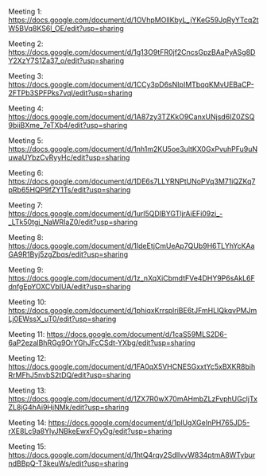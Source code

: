 Meeting 1: https://docs.google.com/document/d/1OVhpMOllKbyL_jYKeG59JqRyYTcq2tW5BVq8KS6l_OE/edit?usp=sharing

Meeting 2: https://docs.google.com/document/d/1g13O9tFR0jf2CncsGpzBAaPyASg8DY2XzY7S1Za37_o/edit?usp=sharing

Meeting 3: https://docs.google.com/document/d/1CCy3pD6sNIpIMTbqqKMvUEBaCP-2FTPb3SPFPks7vqI/edit?usp=sharing

Meeting 4: https://docs.google.com/document/d/1A87zy3TZKkO9CanxUNjsd6IZ0ZSQ9biiBXme_7eTXb4/edit?usp=sharing

Meeting 5: https://docs.google.com/document/d/1nh1m2KU5oe3ultKX0GxPvuhPFu9uNuwaUYbzCvRyyHc/edit?usp=sharing

Meeting 6: https://docs.google.com/document/d/1DE6s7LLYRNPtUNoPVq3M71iQZKq7pRb65HQP9fZY1Ts/edit?usp=sharing

Meeting 7: https://docs.google.com/document/d/1url5QDIBYGTljrAiEFi09zi_-_LTk50tgj_NaWRIaZ0/edit?usp=sharing

Meeting 8: https://docs.google.com/document/d/1IdeEtjCmUeAp7QUb9H6TLYhYcKAaGA9R1Byj5zgZbqs/edit?usp=sharing

Meeting 9: https://docs.google.com/document/d/1z_nXqXiCbmdtFVe4DHY9P6sAkL6FdnfgEpYOXCVbIUA/edit?usp=sharing

Meeting 10: https://docs.google.com/document/d/1phiqxKrrsplriBE6tJFmHLIQkqvPMJmLj0EWssX_uT0/edit?usp=sharing

Meeting 11: https://docs.google.com/document/d/1caS59MLS2D6-6aP2ezalBhRGg9OrYGhJFcCSdt-YXbg/edit?usp=sharing

Meeting 12: https://docs.google.com/document/d/1FA0qX5VHCNESGxxtYc5xBXKR8bihRrMFhJ5nvbS2tDQ/edit?usp=sharing

Meeting 13: https://docs.google.com/document/d/1ZX7R0wX70mAHmbZLzFvphUGcljTxZL8jG4hAi9HjNMk/edit?usp=sharing

Meeting 14: https://docs.google.com/document/d/1plUgXGeInPH765JD5-rXE8Lc9a8YlyJNBkeEwxFOyOg/edit?usp=sharing

Meeting 15: https://docs.google.com/document/d/1htQ4rqy2SdlIvvW834ptmA8WTyburndBBpQ-T3keuWs/edit?usp=sharing
